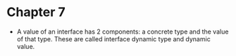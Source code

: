 # Chapter 7

- A value of an interface has 2 components: a concrete type and the value of that type. These are called interface dynamic type and dynamic value.
